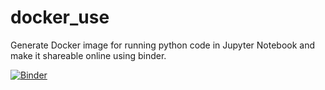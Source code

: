 # docker_use
Generate Docker image for running python code in Jupyter Notebook and make it shareable online using binder.

[![Binder](http://mybinder.org/badge.svg)](http://mybinder.org:/repo/auag92/docker_use)
